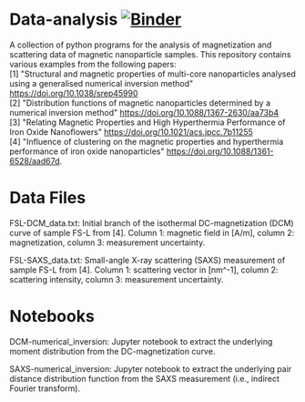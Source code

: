 # Data-analysis [![Binder](https://mybinder.org/badge_logo.svg)](https://mybinder.org/v2/gh/PBenderLux/Data-analysis/master)
A collection of python programs for the analysis of magnetization and scattering data of magnetic nanoparticle samples. 
This repository contains various examples from the following papers:  
[1] "Structural and magnetic properties of multi-core nanoparticles analysed using a generalised numerical inversion method" https://doi.org/10.1038/srep45990  
[2] "Distribution functions of magnetic nanoparticles determined by a numerical inversion method" https://doi.org/10.1088/1367-2630/aa73b4  
[3] "Relating Magnetic Properties and High Hyperthermia Performance of Iron Oxide Nanoflowers" https://doi.org/10.1021/acs.jpcc.7b11255  
[4] "Influence of clustering on the magnetic properties and hyperthermia performance of iron oxide nanoparticles" https://doi.org/10.1088/1361-6528/aad67d.
# Data Files
FSL-DCM_data.txt: Initial branch of the isothermal DC-magnetization (DCM) curve of sample FS-L from [4]. Column 1: magnetic field in [A/m], column 2: magnetization, column 3: measurement uncertainty.

FSL-SAXS_data.txt: Small-angle X-ray scattering (SAXS) measurement of sample FS-L from [4]. Column 1: scattering vector in [nm^-1], column 2: scattering intensity, column 3: measurement uncertainty.
# Notebooks
DCM-numerical_inversion: Jupyter notebook to extract the underlying moment distribution from the DC-magnetization curve.

SAXS-numerical_inversion: Jupyter notebook to extract the underlying pair distance distribution function from the SAXS measurement (i.e., indirect Fourier transform).
